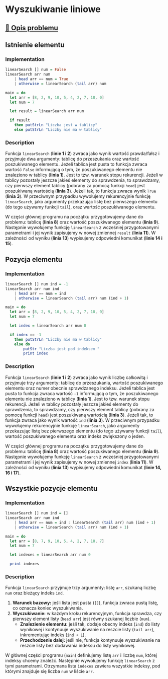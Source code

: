 # Wyszukiwanie liniowe

## [:link: Opis problemu](../../../../algorithms/searching/linear-search.md)

## Istnienie elementu

### Implementation

```haskell linenums="1"
linearSearch [] num = False
linearSearch arr num
    | head arr == num = True
    | otherwise = linearSearch (tail arr) num

main = do
  let arr = [8, 2, 9, 10, 5, 4, 2, 7, 18, 0]
  let num = 7

  let result = linearSearch arr num

  if result
    then putStrLn "Liczba jest w tablicy"
    else putStrLn "Liczby nie ma w tablicy"
```

### Description

Funkcja `linearSearch` (**linie 1 i 2**) zwraca jako wynik wartość prawda/fałsz i przyjmuje dwa argumenty: tablicę do przeszukania oraz wartość poszukiwanego elementu. Jeżeli tablica jest pusta to funkcja zwraca wartość `False` informującą o tym, że poszukiwanego elementu nie znaleziono w tablicy (**linia 1**). Jest to tzw. warunek stopu rekurencji. Jeżeli w tablicy pozostały jeszcze jakieś elementy do sprawdzenia, to sprawdzamy, czy pierwszy element tablicy (pobrany za pomocą funkcji `head`) jest poszukiwaną wartością (**linia 3**). Jeżeli tak, to funkcja zwraca wynik `True` (**linia 3**). W przeciwnym przypadku wywołujemy rekurencyjnie funkcję `linearSearch`, jako argumenty przekazując listę bez pierwszego elementu (do tego używamy funkcji `tail`), oraz wartość poszukiwanego elementu.

W części głównej programu na początku przygotowujemy dane do problemu: tablicę (**linia 8**) oraz wartość poszukiwanego elementu (**linia 9**). Następnie wywołujemy funkcję `linearSearch` z wcześniej przygotowanymi parametrami i jej wynik zapisujemy w nowej zmiennej `result` (**linia 11**). W zależności od wyniku (**linia 13**) wypisujemy odpowiedni komunikat (**linie 14 i 15**).

## Pozycja elementu

### Implementation

```haskell linenums="1"
linearSearch [] num ind = -1
linearSearch arr num ind
    | head arr == num = ind
    | otherwise = linearSearch (tail arr) num (ind + 1)

main = do
  let arr = [8, 2, 9, 10, 5, 4, 2, 7, 18, 0]
  let num = 7

  let index = linearSearch arr num 0

  if index == -1
    then putStrLn "Liczby nie ma w tablicy"
    else do 
        putStr "Liczba jest pod indeksem "
        print index
```

### Description

Funkcja `linearSearch` (**linie 1 i 2**) zwraca jako wynik liczbę całkowitą i przyjmuje trzy argumenty: tablicę do przeszukania, wartość poszukiwanego elementu oraz numer obecnie sprawdzanego indeksu. Jeżeli tablica jest pusta to funkcja zwraca wartość `-1` informującą o tym, że poszukiwanego elementu nie znaleziono w tablicy (**linia 1**). Jest to tzw. warunek stopu rekurencji. Jeżeli w tablicy pozostały jeszcze jakieś elementy do sprawdzenia, to sprawdzamy, czy pierwszy element tablicy (pobrany za pomocą funkcji `head`) jest poszukiwaną wartością (**linia 3**). Jeżeli tak, to funkcja zwraca jako wynik wartość `ind` (**linia 3**). W przeciwnym przypadku wywołujemy rekurencyjnie funkcję `linearSearch`, jako argumenty przekazując listę bez pierwszego elementu (do tego używamy funkcji `tail`), wartość poszukiwanego elementu oraz indeks zwiększony o jeden.

W części głównej programu na początku przygotowujemy dane do problemu: tablicę (**linia 8**) oraz wartość poszukiwanego elementu (**linia 9**). Następnie wywołujemy funkcję `linearSearch` z wcześniej przygotowanymi parametrami i jej wynik zapisujemy w nowej zmiennej `index` (**linia 11**). W zależności od wyniku (**linia 13**) wypisujemy odpowiedni komunikat (**linie 14, 16 i 17**).

## Wszystkie pozycje elementu

### Implementation

```haskell linenums="1"
linearSearch [] num ind = []
linearSearch arr num ind
    | head arr == num = ind : linearSearch (tail arr) num (ind + 1)
    | otherwise = linearSearch (tail arr) num (ind + 1)

main = do
  let arr = [8, 7, 9, 10, 5, 4, 2, 7, 18, 7]
  let num = 7

  let indexes = linearSearch arr num 0

  print indexes
```

### Description

Funkcja `linearSearch` przyjmuje trzy argumenty: listę `arr`, szukaną liczbę `num` oraz bieżący indeks `ind`.

1. **Warunek bazowy:** jeśli lista jest pusta (`[]`), funkcja zwraca pustą listę, co oznacza koniec wyszukiwania.
2. **Wyszukiwanie:** w każdym kroku rekurencyjnym, funkcja sprawdza, czy pierwszy element listy (`head arr`) jest równy szukanej liczbie (`num`).
   - **Znalezienie elementu:** jeśli tak, dodaje obecny indeks (`ind`) do listy wynikowej i kontynuuje wyszukiwanie na reszcie listy (`tail arr`), inkrementując indeks (`ind + 1`).
   - **Przechodzenie dalej:** jeśli nie, funkcja kontynuuje wyszukiwanie na reszcie listy bez dodawania indeksu do listy wynikowej.

W głównej części programu (`main`) definiujemy listę `arr` i liczbę `num`, której indeksy chcemy znaleźć. Następnie wywołujemy funkcję `linearSearch` z tymi parametrami. Otrzymana lista `indexes` zawiera wszystkie indeksy, pod którymi znajduje się liczba `num` w liście `arr`.
